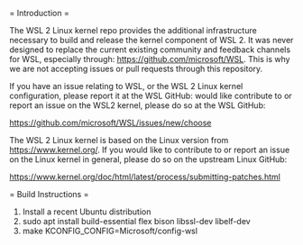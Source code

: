 = Introduction =

The WSL 2 Linux kernel repo provides the additional infrastructure necessary
to build and release the kernel component of WSL 2. It was never designed to
replace the current existing community and feedback channels for WSL,
especially through: https://github.com/microsoft/WSL. This is why we are not
accepting issues or pull requests through this repository.

If you have an issue relating to WSL, or the WSL 2 Linux kernel configuration,
please report it at the WSL GitHub: would like contribute to or report an issue
on the WSL2 kernel, please do so at the WSL GitHub:

https://github.com/microsoft/WSL/issues/new/choose

The WSL 2 Linux kernel is based on the Linux version from
https://www.kernel.org/. If you would like to contribute to or report an issue
on the Linux kernel in general, please do so on the upstream Linux GitHub:

https://www.kernel.org/doc/html/latest/process/submitting-patches.html

= Build Instructions =

1. Install a recent Ubuntu distribution
2. sudo apt install build-essential flex bison libssl-dev libelf-dev
3. make KCONFIG_CONFIG=Microsoft/config-wsl
